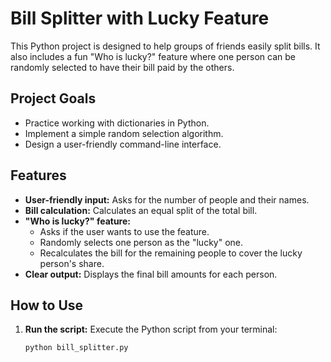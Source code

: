 # Bill Splitter with Lucky Feature

This Python project is designed to help groups of friends easily split bills. It also includes a fun "Who is lucky?" feature where one person can be randomly selected to have their bill paid by the others.

## Project Goals

* Practice working with dictionaries in Python.
* Implement a simple random selection algorithm.
* Design a user-friendly command-line interface.

## Features

* **User-friendly input:** Asks for the number of people and their names.
* **Bill calculation:** Calculates an equal split of the total bill.
* **"Who is lucky?" feature:**
    * Asks if the user wants to use the feature.
    * Randomly selects one person as the "lucky" one.
    * Recalculates the bill for the remaining people to cover the lucky person's share.
* **Clear output:** Displays the final bill amounts for each person.

## How to Use

1. **Run the script:** Execute the Python script from your terminal:

   ```bash
   python bill_splitter.py

